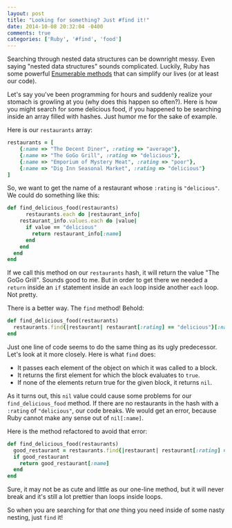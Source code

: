 ```yaml
---
layout: post
title: "Looking for something? Just #find it!"
date: 2014-10-08 20:32:04 -0400
comments: true
categories: ['Ruby', '#find', 'food']
---
```


Searching through nested data structures can be downright messy. Even saying "nested data structures" sounds complicated. Luckily, Ruby has some powerful [Enumerable methods](http://www.ruby-doc.org/core-2.1.3/Enumerable.html) that can simplify our lives (or at least our code).

Let's say you've been programming for hours and suddenly realize your stomach is growling at you (why does this happen so often?). Here is how you might search for some delicious food, if you happened to be searching inside an array filled with hashes. Just humor me for the sake of example.

Here is our `restaurants` array:

```ruby
restaurants = [
	{:name => "The Decent Diner", :rating => "average"}, 
	{:name => "The GoGo Grill", :rating => "delicious"}, 
	{:name => "Emporium of Mystery Meat", :rating => "poor"},  
	{:name => "Dig Inn Seasonal Market", :rating => "delicious"}
]
```
So, we want to get the name of a restaurant whose `:rating` is `"delicious"`. We could do something like this:

```ruby
def find_delicious_food(restaurants)
	  restaurants.each do |restaurant_info|
    restaurant_info.values.each do |value|
      if value == "delicious"
        return restaurant_info[:name]
      end
    end
  end
end
```

If we call this method on our `restaurants` hash, it will return the value "The GoGo Grill". Sounds good to me. But in order to get there we needed a `return` inside an `if` statement inside an `each` loop inside another `each` loop. Not pretty.

There is a better way. The `find` method! Behold:

```ruby
def find_delicious_food(restaurants)
  restaurants.find{|restaurant| restaurant[:rating] == "delicious"}[:name]
end
```

Just one line of code seems to do the same thing as its ugly predecessor. Let's look at it more closely. Here is what `find` does:

* It passes each element of the object on which it was called to a block.
* It returns the first element for which the block evaluates to `true`.
* If none of the elements return true for the given block, it returns `nil`.

As it turns out, this `nil` value could cause some problems for our `find_delicious_food` method. If there are no restaurants in the hash with a `:rating` of `"delicious"`, our code breaks. We would get an error, because Ruby cannot make any sense out of `nil[:name]`.

Here is the method refactored to avoid that error:

```ruby
def find_delicious_food(restaurants)
  good_restaurant = restaurants.find{|restaurant| restaurant[:rating] == "delicious"}
  if good_restaurant
    return good_restaurant[:name]
  end
end
```

Sure, it may not be as cute and little as our one-line method, but it will never break and it's still a lot prettier than loops inside loops. 

So when you are searching for that *one* thing you need inside of some nasty nesting, just `find` it!
